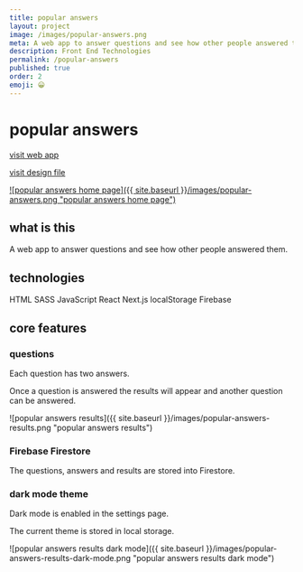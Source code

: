```yaml
---
title: popular answers
layout: project
image: /images/popular-answers.png
meta: A web app to answer questions and see how other people answered them.
description: Front End Technologies
permalink: /popular-answers
published: true
order: 2 
emoji: 😀️
---
```


# popular answers

<p class="project__intro">
 <a href="https://popular-answers.vercel.app/">visit web app</a>
</p>
<p class="project__intro">
 <a href="https://www.figma.com/file/lfAJjx4QU94CkyVIY21sds/popular-answers">visit design file</a>
</p>

<a href="https://popular-answers.vercel.app/">
    ![popular answers home page]({{ site.baseurl }}/images/popular-answers.png "popular answers home page")
</a>

## what is this

A web app to answer questions and see how other people answered them.

## technologies

<div class="project__skills">
    <span class="project__skill">
        HTML
    </span>
    <span class="project__skill">
        SASS
    </span>
    <span class="project__skill">
        JavaScript
    </span>
    <span class="project__skill">
        React 
    </span>
    <span class="project__skill">
        Next.js
    </span>
    <span class="project__skill">
        localStorage
    </span>
    <span class="project__skill">
        Firebase
    </span>
</div>

## core features

### questions

Each question has two answers.

Once a question is answered the results will appear and another question can be answered.

![popular answers results]({{ site.baseurl }}/images/popular-answers-results.png "popular answers results")

### Firebase Firestore

The questions, answers and results are stored into Firestore.

### dark mode theme

Dark mode is enabled in the settings page.

The current theme is stored in local storage.

![popular answers results dark mode]({{ site.baseurl }}/images/popular-answers-results-dark-mode.png "popular answers results dark mode")